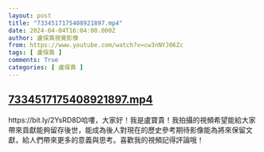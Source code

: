 ```yaml
---
layout: post
title: "7334517175408921897.mp4"
date: 2024-04-04T16:04:00.000Z
author: 盧保貴視覺影像
from: https://www.youtube.com/watch?v=cw3nNYJ06Zc
tags: [ 盧保貴 ]
comments: True
categories: [ 盧保貴 ]
---
```

<!--1712246640000-->
[7334517175408921897.mp4](https://www.youtube.com/watch?v=cw3nNYJ06Zc)
------

<div>
https://bit.ly/2YsRD8D哈嘍，大家好！我是盧寶貴！我拍攝的視頻希望能給大家帶來貢獻能夠留存後世，能成為後人對現在的歷史參考期待影像能為將來保留文獻，給人們帶來更多的意義與思考。喜歡我的視頻記得評論哦！
</div>
